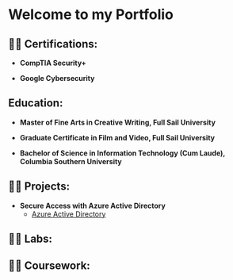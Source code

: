 # Welcome to my Portfolio

<h2>👨‍💻 Certifications:</h2>

 - <b>CompTIA Security+</b>

- <b>Google Cybersecurity</b>

<h2>Education:</h2>

- <b>Master of Fine Arts in Creative Writing, Full Sail University</b>

- <b>Graduate Certificate in Film and Video, Full Sail University</b>

- <b>Bachelor of Science in Information Technology (Cum Laude), Columbia Southern University</b>

<h2>👨‍💻 Projects:</h2>

- <b>Secure Access with Azure Active Directory</b>
  - [Azure Active Directory]( https://github.com/GIJane11226/Azure-Active-Directory)

<h2>👨‍💻 Labs:</h2>

<h2>👨‍💻 Coursework:</h2>
